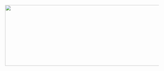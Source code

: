 <a href="https://github.com/devxb/gitanimals">
  <img src="https://render.gitanimals.org/lines/WithFortuna?pet-id=743341940108017505" width="1000" height="200"/>
</a>
<!-- <a href="https://github.com/devxb/gitanimals">
  <img src="https://render.gitanimals.org/farms/WithFortuna"/>
</a> -->
<!--
**WithFortuna/WithFortuna** is a ✨ _special_ ✨ repository because its `README.md` (this file) appears on your GitHub profile.

Here are some ideas to get you started:

- 🔭 I’m currently working on ...
- 🌱 I’m currently learning ...
- 👯 I’m looking to collaborate on ...
- 🤔 I’m looking for help with ...
- 💬 Ask me about ...
- 📫 How to reach me: ...
- 😄 Pronouns: ...
- ⚡ Fun fact: ...
-->
